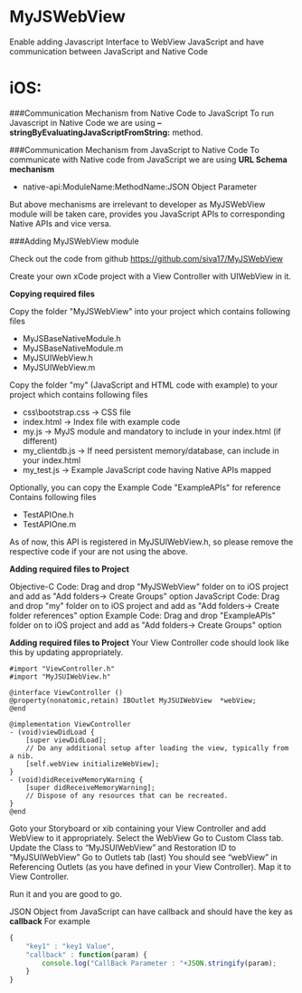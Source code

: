 MyJSWebView
===========

Enable adding Javascript Interface to WebView JavaScript and have communication between JavaScript and Native Code

iOS:
====

###Communication Mechanism from Native Code to JavaScript
To run Javascript in Native Code we are using **– stringByEvaluatingJavaScriptFromString:** method.

###Communication Mechanism from JavaScript to Native Code
To communicate with Native code from JavaScript we are using **URL Schema mechanism**
* native-api:ModuleName:MethodName:JSON Object Parameter

But above mechanisms are irrelevant to developer as MyJSWebView module will be taken care, provides you JavaScript APIs to corresponding Native APIs and vice versa.

###Adding MyJSWebView module

Check out the code from github https://github.com/siva17/MyJSWebView

Create your own xCode project with a View Controller with UIWebView in it.

**Copying required files**

Copy the folder "MyJSWebView" into your project which contains following files
* MyJSBaseNativeModule.h
* MyJSBaseNativeModule.m
* MyJSUIWebView.h
* MyJSUIWebView.m

Copy the folder "my" (JavaScript and HTML code with example) to your project which contains following files
* css\bootstrap.css	-> CSS file
* index.html		-> Index file with example code
* my.js				-> MyJS module and mandatory to include in your index.html (if different)
* my_clientdb.js	-> If need persistent memory/database, can include in your index.html
* my_test.js		-> Example JavaScript code having Native APIs mapped 

Optionally, you can copy the Example Code "ExampleAPIs" for reference Contains following files
* TestAPIOne.h
* TestAPIOne.m

As of now, this API is registered in MyJSUIWebView.h, so please remove the respective code if your are not using the above.

**Adding required files to Project**

Objective-C Code: Drag and drop "MyJSWebView" folder on to iOS project and add as "Add folders-> Create Groups" option
JavaScript Code: Drag and drop "my" folder on to iOS project and add as "Add folders-> Create folder references" option
Example Code: Drag and drop "ExampleAPIs" folder on to iOS project and add as "Add folders-> Create Groups" option

**Adding required files to Project**
Your View Controller code should look like this by updating appropriately.

```obj-c
#import "ViewController.h"
#import "MyJSUIWebView.h"

@interface ViewController ()
@property(nonatomic,retain) IBOutlet MyJSUIWebView	*webView;
@end

@implementation ViewController
- (void)viewDidLoad {
	[super viewDidLoad];
	// Do any additional setup after loading the view, typically from a nib.
	[self.webView initializeWebView];
}
- (void)didReceiveMemoryWarning {
	[super didReceiveMemoryWarning];
	// Dispose of any resources that can be recreated.
}
@end
```

Goto your Storyboard or xib containing your View Controller and add WebView to it appropriately.
Select the WebView 
Go to Custom Class tab.
Update the Class to “MyJSUIWebView” and Restoration ID to “MyJSUIWebView”
Go to Outlets tab (last) 
You should see “webView” in Referencing Outlets (as you have defined in your View Controller).
Map it to View Controller.

Run it and you are good to go.



JSON Object from JavaScript can have callback and should have the key as **callback**
For example
```js
{
	"key1" : "key1 Value",
	"callback" : function(param) {
		console.log("CallBack Parameter : "+JSON.stringify(param);
	}
}
```




